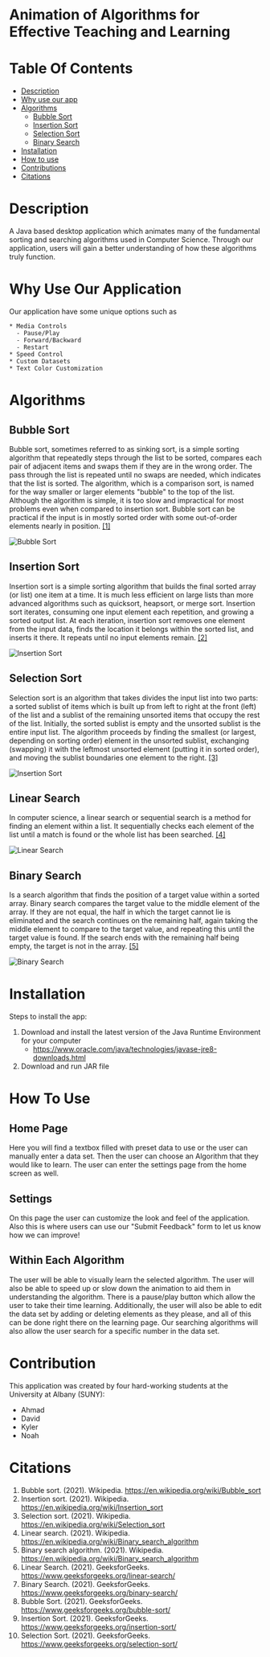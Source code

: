 # Animation of Algorithms for Effective Teaching and Learning

# Table Of Contents
   - [Description](#description)
   - [Why use our app](#Whyuseourapp)
   - [Algorithms](#Algorithms)
      * [Bubble Sort](#BubbleSort)
      * [Insertion Sort](#InsertionSort)
      * [Selection Sort](#SelectionSort)
      * [Binary Search](#BinarySearch)
   - [Installation](#Installation)
   - [How to use](#Howtouse)
   - [Contributions](#Contributions)
   - [Citations](#Citations)

# <a name="description"/>Description 
  A Java based desktop application which animates many of the fundamental sorting and searching algorithms used in Computer Science. Through our application, users will gain a better understanding of how these algorithms truly function.


# <a name="Whyuseourapp"/>Why Use Our Application
  Our application have some unique options such as
 
    * Media Controls
      - Pause/Play
      - Forward/Backward 
      - Restart
    * Speed Control
    * Custom Datasets
    * Text Color Customization
    
    
# <a name="Algorithms"/>Algorithms
## <a name="BubbleSort"/>Bubble Sort  
  Bubble sort, sometimes referred to as sinking sort, is a simple sorting algorithm that repeatedly steps through the list to be sorted, compares each pair of adjacent items and swaps them if they are in the wrong order. The pass through the list is repeated until no swaps are needed, which indicates that the list is sorted. The algorithm, which is a comparison sort, is named for the way smaller or larger elements "bubble" to the top of the list. Although the algorithm is simple, it is too slow and impractical for most problems even when compared to insertion sort. Bubble sort can be practical if the input is in mostly sorted order with some out-of-order elements nearly in position. [[1]](#Citation1)

![Bubble Sort](GIFS/Bubble_sort.gif)
   
## <a name="InsertionSort"/>Insertion Sort
  Insertion sort is a simple sorting algorithm that builds the final sorted array (or list) one item at a time. It is much less efficient on large lists than more advanced algorithms such as quicksort, heapsort, or merge sort. Insertion sort iterates, consuming one input element each repetition, and growing a sorted output list. At each iteration, insertion sort removes one element from the input data, finds the location it belongs within the sorted list, and inserts it there. It repeats until no input elements remain. [[2]](#Citation2)
  
![Insertion Sort](GIFS/Insertion_sort.gif)

## <a name="SelectionSort"/>Selection Sort
  Selection sort is an algorithm that takes divides the input list into two parts: a sorted sublist of items which is built up from left to right at the front (left) of the list and a sublist of the remaining unsorted items that occupy the rest of the list. Initially, the sorted sublist is empty and the unsorted sublist is the entire input list. The algorithm proceeds by finding the smallest (or largest, depending on sorting order) element in the unsorted sublist, exchanging (swapping) it with the leftmost unsorted element (putting it in sorted order), and moving the sublist boundaries one element to the right. [[3]](#Citation3)
  
![Insertion Sort](GIFS/Selection_sort.gif)

## <a name="LinearSearch"/>Linear Search
  In computer science, a linear search or sequential search is a method for finding an element within a list. It sequentially checks each element of the list until a match is found or the whole list has been searched. [[4]](#Citation4)
  
![Linear Search](GIFS/Binary_Search.gif)


## <a name="BinarySearch"/>Binary Search
  Is a search algorithm that finds the position of a target value within a sorted array. Binary search compares the target value to the middle element of the array. If they are not equal, the half in which the target cannot lie is eliminated and the search continues on the remaining half, again taking the middle element to compare to the target value, and repeating this until the target value is found. If the search ends with the remaining half being empty, the target is not in the array. [[5]](#Citation4)
  
![Binary Search](GIFS/Binary_Search.gif)

# <a name="Installation"/>Installation
   Steps to install the app:
   1.  Download and install the latest version of the Java Runtime Environment for your computer
       - https://www.oracle.com/java/technologies/javase-jre8-downloads.html
   3.  Download and run JAR file

# <a name="Howtouse"/>How To Use
## Home Page
   Here you will find a textbox filled with preset data to use or the user can manually enter a data set. Then the user can choose an Algorithm that they would like to learn. The user can enter the settings page from the home screen as well. 
   
## Settings
   On this page the user can customize the look and feel of the application. Also this is where users can use our "Submit Feedback" form to let us know how we can improve!
   
## Within Each Algorithm
   The user will be able to visually learn the selected algorithm. The user will also be able to speed up or slow down the animation to aid them in understanding the algorithm. There is a pause/play button which allow the user to take their time learning. Additionally, the user will also be able to edit the data set by adding or deleting elements as they please, and all of this can be done right there on the learning page. Our searching algorithms will also allow the user search for a specific number in the data set.
   
   
# <a name="Contributions"/>Contribution
This application was created by four hard-working students at the University at Albany (SUNY):

   * Ahmad 
   * David
   * Kyler
   * Noah


# <a name="Citations"/>Citations
1. <a name="Citation1"/>Bubble sort. (2021). Wikipedia. https://en.wikipedia.org/wiki/Bubble_sort
2. <a name="Citation2"/>Insertion sort. (2021). Wikipedia. https://en.wikipedia.org/wiki/Insertion_sort
3. <a name="Citation3"/>Selection sort. (2021). Wikipedia. https://en.wikipedia.org/wiki/Selection_sort
4. <a name="Citation4"/>Linear search. (2021). Wikipedia. https://en.wikipedia.org/wiki/Binary_search_algorithm
5. <a name="Citation5"/>Binary search algorithm. (2021). Wikipedia. https://en.wikipedia.org/wiki/Binary_search_algorithm
6. Linear Search. (2021). GeeksforGeeks. https://www.geeksforgeeks.org/linear-search/
7. Binary Search. (2021). GeeksforGeeks. https://www.geeksforgeeks.org/binary-search/
8. Bubble Sort. (2021). GeeksforGeeks. https://www.geeksforgeeks.org/bubble-sort/
9. Insertion Sort. (2021). GeeksforGeeks. https://www.geeksforgeeks.org/insertion-sort/
10. Selection Sort. (2021). GeeksforGeeks. https://www.geeksforgeeks.org/selection-sort/



